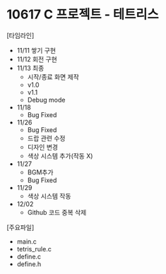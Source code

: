 # 10617 C 프로젝트 - 테트리스
[타임라인]
- 11/11 쌓기 구현
- 11/12 회전 구현
- 11/13 최종
  - 시작/종료 화면 제작 
  - v1.0
  - v1.1
  - Debug mode
- 11/18
  - Bug Fixed
- 11/26
  - Bug Fixed
  - 드랍 관련 수정
  - 디자인 변경
  - 색상 시스템 추가(작동 X)
- 11/27
  - BGM추가
  - Bug Fixed
- 11/29
  - 색상 시스템 작동
- 12/02
  - Github 코드 중복 삭제

[주요파일]
- main.c
- tetris_rule.c
- define.c
- define.h
